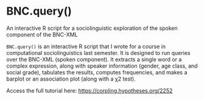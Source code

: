# BNC.query()
An interactive R script for a sociolinguistic exploration of the spoken component of the BNC-XML

`BNC.query()` is an interactive R script that I wrote for a course in computational sociolinguistics last semester. It is designed to run queries over the BNC-XML (spoken component). It extracts a single word or a complex expression, along with speaker information (gender, age class, and social grade), tabulates the results, computes frequencies, and makes a barplot or an association plot (along with a χ2 test).

Access the full tutorial here: https://corpling.hypotheses.org/2252
